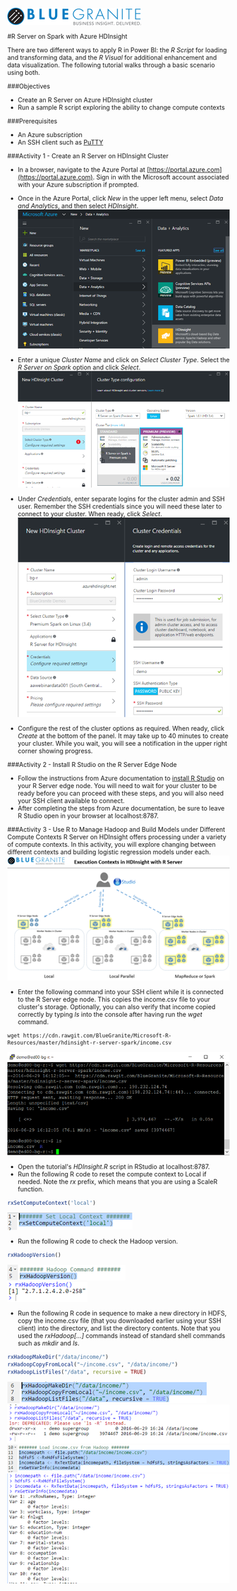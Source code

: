![BlueGranite](https://raw.githubusercontent.com/BlueGranite/BlueGranite.github.io/master/assets/images/Blue-Granite-Logo.png)

#R Server on Spark with Azure HDInsight

There are two different ways to apply R in Power BI: the *R Script* for loading and transforming data, and the *R Visual* for additional enhancement and data visualization. The following tutorial walks through a basic scenario using both.

###Objectives
- Create an R Server on Azure HDInsight cluster
- Run a sample R script exploring the ability to change compute contexts

###Prerequisites
- An Azure subscription
- An SSH client such as [PuTTY](http://www.chiark.greenend.org.uk/~sgtatham/putty/download.html)


###Activity 1 - Create an R Server on HDInsight Cluster
- In a browser, navigate to the Azure Portal at [https://portal.azure.com](https://portal.azure.com). Sign in with the Microsoft account associated with your Azure subscription if prompted.  
- Once in the Azure Portal, click *New* in the upper left menu, select *Data and Analytics*, and then select *HDInsight*.  
![](https://raw.githubusercontent.com/BlueGranite/Microsoft-R-Resources/master/hdinsight-r-server-spark/tutorial-assets/screenshot-hdi-cluster-01.PNG)

- Enter a unique *Cluster Name* and click on *Select Cluster Type*. Select the *R Server on Spark* option and click *Select*.  
![](https://raw.githubusercontent.com/BlueGranite/Microsoft-R-Resources/master/hdinsight-r-server-spark/tutorial-assets/screenshot-hdi-cluster-02.PNG)

- Under *Credentials*, enter separate logins for the cluster admin and SSH user. Remember the SSH credentials since you will need these later to connect to your cluster. When ready, click *Select*.  
![](https://raw.githubusercontent.com/BlueGranite/Microsoft-R-Resources/master/hdinsight-r-server-spark/tutorial-assets/screenshot-hdi-cluster-03.PNG)

- Configure the rest of the cluster options as required. When ready, click *Create* at the bottom of the panel. It may take up to 40 minutes to create your cluster. While you wait, you will see a notification in the upper right corner showing progress.  

###Activity 2 - Install R Studio on the R Server Edge Node
- Follow the instructions from Azure documentation to [install R Studio](https://azure.microsoft.com/en-us/documentation/articles/hdinsight-hadoop-r-server-install-r-studio/) on your R Server edge node. You will need to wait for your cluster to be ready before you can proceed with these steps, and you will also need your SSH client available to connect.
- After completing the steps from Azure documentation, be sure to leave R Studio open in your browser at localhost:8787.

###Activity 3 - Use R to Manage Hadoop and Build Models under Different Compute Contexts
R Server on HDInsight offers processing under a variety of compute contexts. In this activity, you will explore changing between different contexts and building logistic regression models under each.
![](https://raw.githubusercontent.com/BlueGranite/Microsoft-R-Resources/master/hdinsight-r-server-spark/tutorial-assets/screenshot-hdi-cluster-04.PNG)  

- Enter the following command into your SSH client while it is connected to the R Server edge node. This copies the income.csv file to your cluster's storage. Optionally, you can also verify that income copied correctly by typing *ls* into the console after having run the *wget* command.
```
wget https://cdn.rawgit.com/BlueGranite/Microsoft-R-Resources/master/hdinsight-r-server-spark/income.csv
```
![](https://raw.githubusercontent.com/BlueGranite/Microsoft-R-Resources/master/hdinsight-r-server-spark/tutorial-assets/screenshot-hdi-cluster-05.PNG)  

- Open the tutorial's *HDInsight.R* script in RStudio at localhost:8787. 
- Run the following R code to reset the compute context to Local if needed. Note the *rx* prefix, which means that you are using a ScaleR function.
```R
rxSetComputeContext('local')
```
![](https://raw.githubusercontent.com/BlueGranite/Microsoft-R-Resources/master/hdinsight-r-server-spark/tutorial-assets/screenshot-hdi-cluster-06.PNG)  

- Run the following R code to check the Hadoop version.
```R
rxHadoopVersion()
```
![](https://raw.githubusercontent.com/BlueGranite/Microsoft-R-Resources/master/hdinsight-r-server-spark/tutorial-assets/screenshot-hdi-cluster-07.PNG)  
![](https://raw.githubusercontent.com/BlueGranite/Microsoft-R-Resources/master/hdinsight-r-server-spark/tutorial-assets/screenshot-hdi-cluster-08.PNG)  

- Run the following R code in sequence to make a new directory in HDFS, copy the income.csv file (that you downloaded earlier using your SSH client) into the directory, and list the directory contents. Note that you used the *rxHadoop[...]* commands instead of standard shell commands such as *mkdir* and *ls*.
```R
rxHadoopMakeDir("/data/income/")
rxHadoopCopyFromLocal("~/income.csv", "/data/income/")
rxHadoopListFiles("/data", recursive = TRUE)
```
![](https://raw.githubusercontent.com/BlueGranite/Microsoft-R-Resources/master/hdinsight-r-server-spark/tutorial-assets/screenshot-hdi-cluster-09.PNG)  
![](https://raw.githubusercontent.com/BlueGranite/Microsoft-R-Resources/master/hdinsight-r-server-spark/tutorial-assets/screenshot-hdi-cluster-10.PNG)  
![](https://raw.githubusercontent.com/BlueGranite/Microsoft-R-Resources/master/hdinsight-r-server-spark/tutorial-assets/screenshot-hdi-cluster-11.PNG)  
![](https://raw.githubusercontent.com/BlueGranite/Microsoft-R-Resources/master/hdinsight-r-server-spark/tutorial-assets/screenshot-hdi-cluster-12.PNG)  
